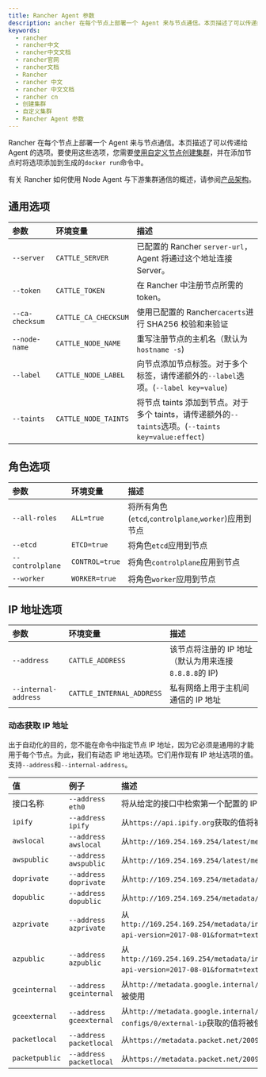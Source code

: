 ```yaml
---
title: Rancher Agent 参数
description: ancher 在每个节点上部署一个 Agent 来与节点通信。本页描述了可以传递给 Agent 的选项。要使用这些选项，您需要使用自定义节点创建集群，并在添加节点时将选项添加到生成的`docker run`命令中。
keywords:
  - rancher
  - rancher中文
  - rancher中文文档
  - rancher官网
  - rancher文档
  - Rancher
  - rancher 中文
  - rancher 中文文档
  - rancher cn
  - 创建集群
  - 自定义集群
  - Rancher Agent 参数
---
```


Rancher 在每个节点上部署一个 Agent 来与节点通信。本页描述了可以传递给 Agent 的选项。要使用这些选项，您需要[使用自定义节点创建集群](/docs/rancher2/cluster-provisioning/rke-clusters/custom-nodes/)，并在添加节点时将选项添加到生成的`docker run`命令中。

有关 Rancher 如何使用 Node Agent 与下游集群通信的概述，请参阅[产品架构](/docs/rancher2/overview/architecture/)。

## 通用选项

| 参数            | 环境变量             | 描述                                                                                                 |
| :-------------- | :------------------- | :--------------------------------------------------------------------------------------------------- |
| `--server`      | `CATTLE_SERVER`      | 已配置的 Rancher `server-url`，Agent 将通过这个地址连接 Server。                                     |
| `--token`       | `CATTLE_TOKEN`       | 在 Rancher 中注册节点所需的 token。                                                                  |
| `--ca-checksum` | `CATTLE_CA_CHECKSUM` | 使用已配置的 Rancher`cacerts`进行 SHA256 校验和来验证                                                |
| `--node-name`   | `CATTLE_NODE_NAME`   | 重写注册节点的主机名（默认为`hostname -s`)                                                           |
| `--label`       | `CATTLE_NODE_LABEL`  | 向节点添加节点标签。对于多个标签，请传递额外的`--label`选项。(`--label key=value`)                   |
| `--taints`      | `CATTLE_NODE_TAINTS` | 将节点 taints 添加到节点。对于多个 taints，请传递额外的`--taints`选项。(`--taints key=value:effect`) |

## 角色选项

| 参数             | 环境变量       | 描述                                                 |
| :--------------- | :------------- | :--------------------------------------------------- |
| `--all-roles`    | `ALL=true`     | 将所有角色(`etcd`,`controlplane`,`worker`)应用到节点 |
| `--etcd`         | `ETCD=true`    | 将角色`etcd`应用到节点                               |
| `--controlplane` | `CONTROL=true` | 将角色`controlplane`应用到节点                       |
| `--worker`       | `WORKER=true`  | 将角色`worker`应用到节点                             |

## IP 地址选项

| 参数                 | 环境变量                  | 描述                                                   |
| :------------------- | :------------------------ | :----------------------------------------------------- |
| `--address`          | `CATTLE_ADDRESS`          | 该节点将注册的 IP 地址（默认为用来连接 `8.8.8.8`的 IP) |
| `--internal-address` | `CATTLE_INTERNAL_ADDRESS` | 私有网络上用于主机间通信的 IP 地址                     |

### 动态获取 IP 地址

出于自动化的目的，您不能在命令中指定节点 IP 地址，因为它必须是通用的才能用于每个节点。为此，我们有动态 IP 地址选项。它们用作现有 IP 地址选项的值。支持`--address`和`--internal-address`。

| 值             | 例子                    | 描述                                                                                                                                                  |
| :------------- | :---------------------- | :---------------------------------------------------------------------------------------------------------------------------------------------------- |
| 接口名称       | `--address eth0`        | 将从给定的接口中检索第一个配置的 IP 地址                                                                                                              |
| `ipify`        | `--address ipify`       | 从`https://api.ipify.org`获取的值将被使用                                                                                                             |
| `awslocal`     | `--address awslocal`    | 从`http://169.254.169.254/latest/meta-data/local-ipv4`获取的值将被使用                                                                                |
| `awspublic`    | `--address awspublic`   | 从`http://169.254.169.254/latest/meta-data/public-ipv4`获取的值将被使用                                                                               |
| `doprivate`    | `--address doprivate`   | 从`http://169.254.169.254/metadata/v1/interfaces/private/0/ipv4/address`获取的值将被使用                                                              |
| `dopublic`     | `--address dopublic`    | 从`http://169.254.169.254/metadata/v1/interfaces/public/0/ipv4/address`获取的值将被使用                                                               |
| `azprivate`    | `--address azprivate`   | 从`http://169.254.169.254/metadata/instance/network/interface/0/ipv4/ipAddress/0/privateIpAddress?api-version=2017-08-01&format=text`获取的值将被使用 |
| `azpublic`     | `--address azpublic`    | 从`http://169.254.169.254/metadata/instance/network/interface/0/ipv4/ipAddress/0/publicIpAddress?api-version=2017-08-01&format=text`获取的值将被使用  |
| `gceinternal`  | `--address gceinternal` | 从`http://metadata.google.internal/computeMetadata/v1/instance/network-interfaces/0/ip`获取的值将被使用                                               |
| `gceexternal`  | `--address gceexternal` | 从`http://metadata.google.internal/computeMetadata/v1/instance/network-interfaces/0/access-configs/0/external-ip`获取的值将被使用                     |
| `packetlocal`  | `--address packetlocal` | 从`https://metadata.packet.net/2009-04-04/meta-data/local-ipv4`获取的值将被使用                                                                       |
| `packetpublic` | `--address packetlocal` | 从`https://metadata.packet.net/2009-04-04/meta-data/public-ipv4`获取的值将被使用                                                                      |
